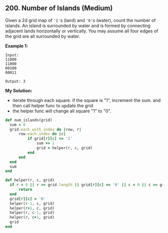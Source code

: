 ## 200. Number of Islands (Medium)
  Given a 2d grid map of `'1'`s (land) and `'0'`s (water), count the number of islands. An island is surrounded by water and is formed by connecting adjacent lands horizontally or vertically. You may assume all four edges of the grid are all surrounded by water.

  __Example 1:__
  ```
  Input:
11000
11000
00100
00011

Output: 3
  ```
  **My Solution:**
  - iterate through each square. if the square is "1", increment the sum. and then call helper func to update the grid
  - the helper func will change all square "1" to "0".
  ```ruby
def num_islands(grid)
    sum = 0
    grid.each_with_index do |row, r|
        row.each_index do |c|
            if grid[r][c] == '1'
                sum += 1
                grid = helper(r, c, grid)
            end
        end
    end
    sum
end

def helper(r, c, grid)
    if r < 0 || r >= grid.length || grid[r][c] == '0' || c < 0 || c >= grid[0].length
        return
    end
    grid[r][c] = '0'
    helper(r-1, c, grid)
    helper(r+1, c, grid)
    helper(r, c-1, grid)
    helper(r, c+1, grid)
    grid
end
```
